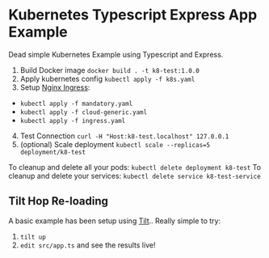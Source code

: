 # Kubernetes Typescript Express App Example

Dead simple Kubernetes Example using Typescript and Express.

1. Build Docker image `docker build . -t k8-test:1.0.0`
2. Apply kubernetes config `kubectl apply -f k8s.yaml`
3. Setup [Nginx Ingress](https://kubernetes.github.io/ingress-nginx/deploy/#prerequisite-generic-deployment-command):
- `kubectl apply -f mandatory.yaml`
- `kubectl apply -f cloud-generic.yaml`
- `kubectl apply -f ingress.yaml`

4. Test Connection `curl -H "Host:k8-test.localhost" 127.0.0.1`
5. (optional) Scale deployment `kubectl scale --replicas=5 deployment/k8-test`

To cleanup and delete all your pods: `kubectl delete deployment k8-test`
To cleanup and delete your services: `kubectl delete service k8-test-service`


## Tilt Hop Re-loading

A basic example has been setup using [Tilt](https://tilt.dev/).. Really simple to try:
1. `tilt up`
2. `edit src/app.ts` and see the results live!